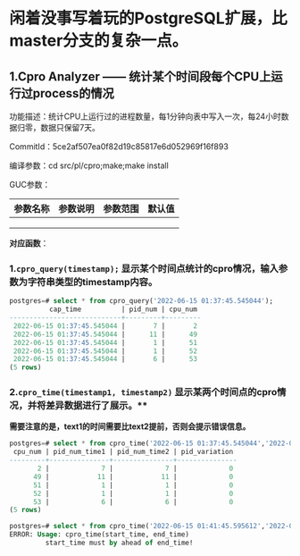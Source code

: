 # 闲着没事写着玩的PostgreSQL扩展，比master分支的复杂一点。
## 1.Cpro Analyzer —— 统计某个时间段每个CPU上运行过process的情况

功能描述：统计CPU上运行过的进程数量，每1分钟向表中写入一次，每24小时数据归零，数据只保留7天。

CommitId：5ce2af507ea0f82d19c85817e6d052969f16f893

编译参数：cd src/pl/cpro;make;make install

GUC参数：

| 参数名称 | 参数说明 | 参数范围 | 默认值 |
| -------- | -------- | -------- | ------ |
|          |          |          |        |
|          |          |          |        |
|          |          |          |        |

**对应函数**：

### 1.```cpro_query(timestamp);``` 显示某个时间点统计的cpro情况，输入参数为字符串类型的timestamp内容。


```sql
postgres=# select * from cpro_query('2022-06-15 01:37:45.545044');
          cap_time          | pid_num | cpu_num 
----------------------------+---------+---------
 2022-06-15 01:37:45.545044 |       7 |       2
 2022-06-15 01:37:45.545044 |      11 |      49
 2022-06-15 01:37:45.545044 |       1 |      51
 2022-06-15 01:37:45.545044 |       1 |      52
 2022-06-15 01:37:45.545044 |       6 |      53
(5 rows)

```

### 2.```cpro_time(timestamp1, timestamp2)```  显示某两个时间点的cpro情况，并将差异数据进行了展示。**   

**需要注意的是，text1的时间需要比text2提前，否则会提示错误信息。**

```sql
postgres=# select * from cpro_time('2022-06-15 01:37:45.545044','2022-06-15 01:41:45.595612');   <--   正确情况
 cpu_num | pid_num_time1 | pid_num_time2 | pid_variation 
---------+---------------+---------------+---------------
       2 |             7 |             7 |             0
      49 |            11 |            11 |             0
      51 |             1 |             1 |             0
      52 |             1 |             1 |             0
      53 |             6 |             6 |             0
(5 rows)

postgres=# select * from cpro_time('2022-06-15 01:41:45.595612','2022-06-15 01:37:45.545044');	<--	  错误情况
ERROR: Usage: cpro_time(start_time, end_time)
		 start_time must by ahead of end_time!


```


